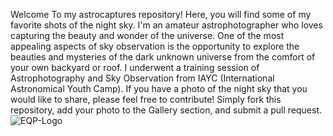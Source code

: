 Welcome 
To my astrocaptures repository! Here, you will find some of my favorite shots of the night sky. I'm an amateur astrophotographer who loves capturing the beauty and wonder of the universe. One of the most appealing aspects of sky observation is the opportunity to explore the beauties and mysteries of the dark unknown universe from the comfort of your own backyard or roof. 
I underwent a training session of Astrophotography and Sky Observation from IAYC (International Astronomical Youth Camp). 
If you have a photo of the night sky that you would like to share, please feel free to contribute! Simply fork this repository, add your photo to the Gallery section, and submit a pull request.
![EQP-Logo](https://user-images.githubusercontent.com/130882317/233982347-c2537019-a27f-45bb-8ca8-10dae4e1349b.jpg)
